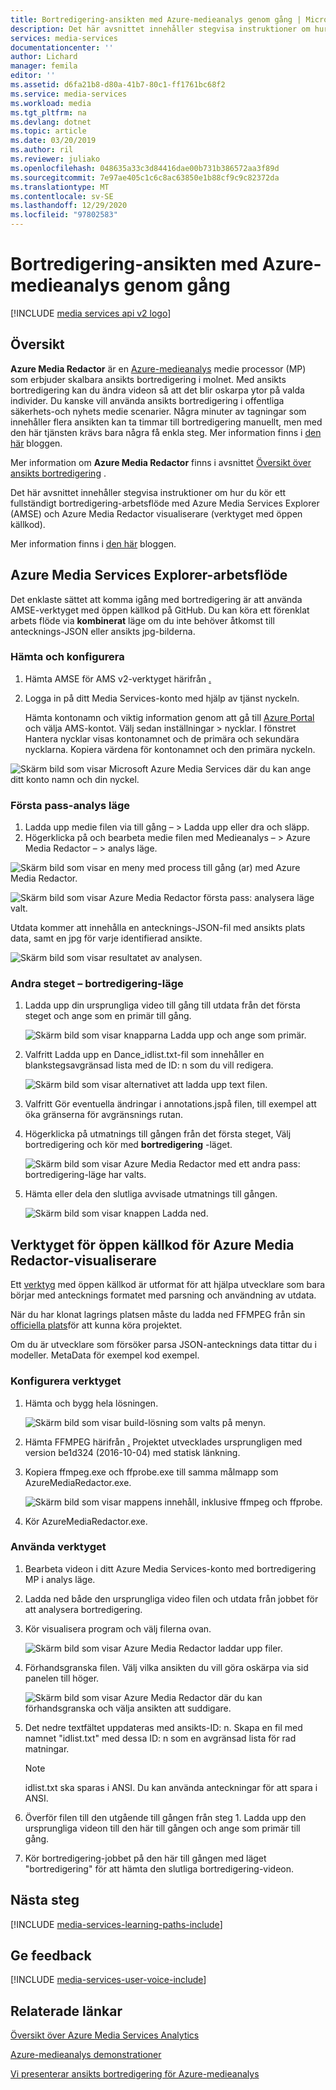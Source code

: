 ```yaml
---
title: Bortredigering-ansikten med Azure-medieanalys genom gång | Microsoft Docs
description: Det här avsnittet innehåller stegvisa instruktioner om hur du kör ett fullständigt bortredigering-arbetsflöde med Azure Media Services Explorer (AMSE) och Azure Media Redactor visualiserare (verktyget med öppen källkod).
services: media-services
documentationcenter: ''
author: Lichard
manager: femila
editor: ''
ms.assetid: d6fa21b8-d80a-41b7-80c1-ff1761bc68f2
ms.service: media-services
ms.workload: media
ms.tgt_pltfrm: na
ms.devlang: dotnet
ms.topic: article
ms.date: 03/20/2019
ms.author: ril
ms.reviewer: juliako
ms.openlocfilehash: 048635a33c3d84416dae00b731b386572aa3f89d
ms.sourcegitcommit: 7e97ae405c1c6c8ac63850e1b88cf9c9c82372da
ms.translationtype: MT
ms.contentlocale: sv-SE
ms.lasthandoff: 12/29/2020
ms.locfileid: "97802583"
---
```

# <a name="redact-faces-with-azure-media-analytics-walkthrough"></a>Bortredigering-ansikten med Azure-medieanalys genom gång

[!INCLUDE [media services api v2 logo](./includes/v2-hr.md)]

## <a name="overview"></a>Översikt

**Azure Media Redactor** är en [Azure-medieanalys](./legacy-components.md) medie processor (MP) som erbjuder skalbara ansikts bortredigering i molnet. Med ansikts bortredigering kan du ändra videon så att det blir oskarpa ytor på valda individer. Du kanske vill använda ansikts bortredigering i offentliga säkerhets-och nyhets medie scenarier. Några minuter av tagningar som innehåller flera ansikten kan ta timmar till bortredigering manuellt, men med den här tjänsten krävs bara några få enkla steg. Mer information finns i [den här](https://azure.microsoft.com/blog/azure-media-redactor/) bloggen.

Mer information om  **Azure Media Redactor** finns i avsnittet [Översikt över ansikts bortredigering](media-services-face-redaction.md) .

Det här avsnittet innehåller stegvisa instruktioner om hur du kör ett fullständigt bortredigering-arbetsflöde med Azure Media Services Explorer (AMSE) och Azure Media Redactor visualiserare (verktyget med öppen källkod).

Mer information finns i [den här](https://azure.microsoft.com/blog/redaction-preview-available-globally) bloggen.

## <a name="azure-media-services-explorer-workflow"></a>Azure Media Services Explorer-arbetsflöde

Det enklaste sättet att komma igång med bortredigering är att använda AMSE-verktyget med öppen källkod på GitHub. Du kan köra ett förenklat arbets flöde via **kombinerat** läge om du inte behöver åtkomst till antecknings-JSON eller ansikts jpg-bilderna.

### <a name="download-and-setup"></a>Hämta och konfigurera

1. Hämta AMSE för AMS v2-verktyget härifrån [.](https://aka.ms/amseforv2)
1. Logga in på ditt Media Services-konto med hjälp av tjänst nyckeln.

    Hämta kontonamn och viktig information genom att gå till [Azure Portal](https://portal.azure.com/) och välja AMS-kontot. Välj sedan inställningar > nycklar. I fönstret Hantera nycklar visas kontonamnet och de primära och sekundära nycklarna. Kopiera värdena för kontonamnet och den primära nyckeln.

![Skärm bild som visar Microsoft Azure Media Services där du kan ange ditt konto namn och din nyckel.](./media/media-services-redactor-walkthrough/media-services-redactor-walkthrough001.png)

### <a name="first-pass--analyze-mode"></a>Första pass-analys läge

1. Ladda upp medie filen via till gång – > Ladda upp eller dra och släpp. 
1. Högerklicka på och bearbeta medie filen med Medieanalys – > Azure Media Redactor – > analys läge. 


![Skärm bild som visar en meny med process till gång (ar) med Azure Media Redactor.](./media/media-services-redactor-walkthrough/media-services-redactor-walkthrough002.png)

![Skärm bild som visar Azure Media Redactor första pass: analysera läge valt.](./media/media-services-redactor-walkthrough/media-services-redactor-walkthrough003.png)

Utdata kommer att innehålla en antecknings-JSON-fil med ansikts plats data, samt en jpg för varje identifierad ansikte. 

![Skärm bild som visar resultatet av analysen.](./media/media-services-redactor-walkthrough/media-services-redactor-walkthrough004.png)

### <a name="second-pass--redact-mode"></a>Andra steget – bortredigering-läge

1. Ladda upp din ursprungliga video till gång till utdata från det första steget och ange som en primär till gång. 

    ![Skärm bild som visar knapparna Ladda upp och ange som primär.](./media/media-services-redactor-walkthrough/media-services-redactor-walkthrough005.png)

2. Valfritt Ladda upp en Dance_idlist.txt-fil som innehåller en blankstegsavgränsad lista med de ID: n som du vill redigera. 

    ![Skärm bild som visar alternativet att ladda upp text filen.](./media/media-services-redactor-walkthrough/media-services-redactor-walkthrough006.png)

3. Valfritt Gör eventuella ändringar i annotations.jspå filen, till exempel att öka gränserna för avgränsnings rutan. 
4. Högerklicka på utmatnings till gången från det första steget, Välj bortredigering och kör med **bortredigering** -läget. 

    ![Skärm bild som visar Azure Media Redactor med ett andra pass: bortredigering-läge har valts.](./media/media-services-redactor-walkthrough/media-services-redactor-walkthrough007.png)

5. Hämta eller dela den slutliga avvisade utmatnings till gången. 

    ![Skärm bild som visar knappen Ladda ned.](./media/media-services-redactor-walkthrough/media-services-redactor-walkthrough008.png)

## <a name="azure-media-redactor-visualizer-open-source-tool"></a>Verktyget för öppen källkod för Azure Media Redactor-visualiserare

Ett [verktyg](https://github.com/Microsoft/azure-media-redactor-visualizer) med öppen källkod är utformat för att hjälpa utvecklare som bara börjar med antecknings formatet med parsning och användning av utdata.

När du har klonat lagrings platsen måste du ladda ned FFMPEG från sin [officiella plats](https://ffmpeg.org/download.html)för att kunna köra projektet.

Om du är utvecklare som försöker parsa JSON-antecknings data tittar du i modeller. MetaData för exempel kod exempel.

### <a name="set-up-the-tool"></a>Konfigurera verktyget

1.  Hämta och bygg hela lösningen. 

    ![Skärm bild som visar build-lösning som valts på menyn.](./media/media-services-redactor-walkthrough/media-services-redactor-walkthrough009.png)

2.  Hämta FFMPEG härifrån [.](https://ffmpeg.org/download.html) Projektet utvecklades ursprungligen med version be1d324 (2016-10-04) med statisk länkning. 
3.  Kopiera ffmpeg.exe och ffprobe.exe till samma målmapp som AzureMediaRedactor.exe. 

    ![Skärm bild som visar mappens innehåll, inklusive ffmpeg och ffprobe.](./media/media-services-redactor-walkthrough/media-services-redactor-walkthrough010.png)

4. Kör AzureMediaRedactor.exe. 

### <a name="use-the-tool"></a>Använda verktyget

1. Bearbeta videon i ditt Azure Media Services-konto med bortredigering MP i analys läge. 
2. Ladda ned både den ursprungliga video filen och utdata från jobbet för att analysera bortredigering. 
3. Kör visualisera program och välj filerna ovan. 

    ![Skärm bild som visar Azure Media Redactor laddar upp filer.](./media/media-services-redactor-walkthrough/media-services-redactor-walkthrough011.png)

4. Förhandsgranska filen. Välj vilka ansikten du vill göra oskärpa via sid panelen till höger. 
    
    ![Skärm bild som visar Azure Media Redactor där du kan förhandsgranska och välja ansikten att suddigare.](./media/media-services-redactor-walkthrough/media-services-redactor-walkthrough012.png)

5.  Det nedre textfältet uppdateras med ansikts-ID: n. Skapa en fil med namnet "idlist.txt" med dessa ID: n som en avgränsad lista för rad matningar. 

    >[!NOTE]
    > idlist.txt ska sparas i ANSI. Du kan använda anteckningar för att spara i ANSI.
    
6.  Överför filen till den utgående till gången från steg 1. Ladda upp den ursprungliga videon till den här till gången och ange som primär till gång. 
7.  Kör bortredigering-jobbet på den här till gången med läget "bortredigering" för att hämta den slutliga bortredigering-videon. 

## <a name="next-steps"></a>Nästa steg 

[!INCLUDE [media-services-learning-paths-include](../../../includes/media-services-learning-paths-include.md)]

## <a name="provide-feedback"></a>Ge feedback
[!INCLUDE [media-services-user-voice-include](../../../includes/media-services-user-voice-include.md)]

## <a name="related-links"></a>Relaterade länkar
[Översikt över Azure Media Services Analytics](./legacy-components.md)

[Azure-medieanalys demonstrationer](http://amslabs.azurewebsites.net/demos/Analytics.html)

[Vi presenterar ansikts bortredigering för Azure-medieanalys](https://azure.microsoft.com/blog/azure-media-redactor/)